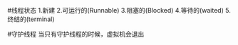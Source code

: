 #线程状态
1.新建
2.可运行的(Runnable)
3.阻塞的(Blocked)
4.等待的(waited)
5.终结的(terminal)


#守护线程
  当只有守护线程的时候，虚拟机会退出